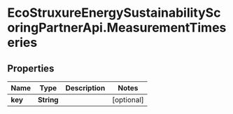 # EcoStruxureEnergySustainabilityScoringPartnerApi.MeasurementTimeseries

## Properties

Name | Type | Description | Notes
------------ | ------------- | ------------- | -------------
**key** | **String** |  | [optional] 


